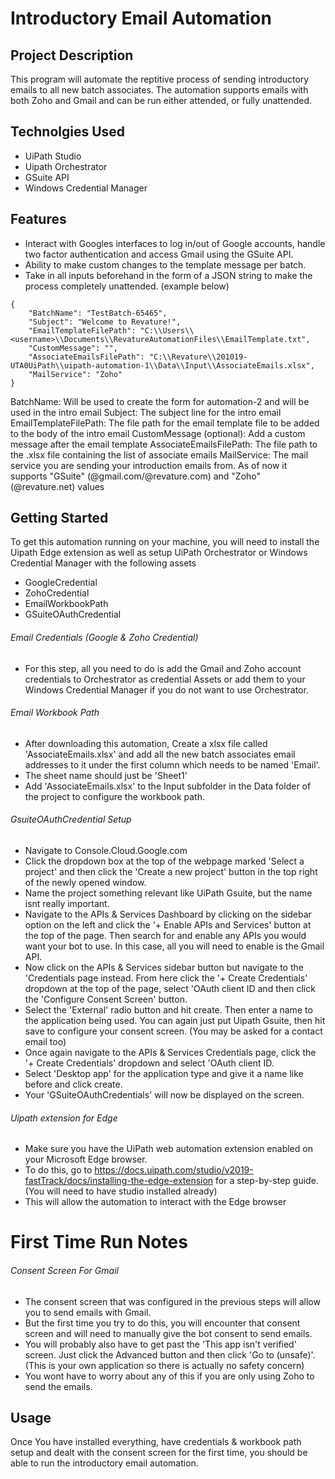 # Introductory Email Automation

## Project Description

This program will automate the reptitive process of sending introductory emails to all new batch associates. The automation supports emails with both Zoho and Gmail and can be run either attended, or fully unattended.

## Technolgies Used
* UiPath Studio
* Uipath Orchestrator
* GSuite API
* Windows Credential Manager

## Features
* Interact with Googles interfaces to log in/out of Google accounts, handle two factor authentication and access Gmail using the GSuite API.
* Ability to make custom changes to the template message per batch. 
* Take in all inputs beforehand in the form of a JSON string to make the process completely unattended. (example below)
```
{
	"BatchName": "TestBatch-65465",
	"Subject": "Welcome to Revature!",
	"EmailTemplateFilePath": "C:\\Users\\<username>\\Documents\\RevatureAutomationFiles\\EmailTemplate.txt",
	"CustomMessage": "",
	"AssociateEmailsFilePath": "C:\\Revature\\201019-UTA0UiPath\\uipath-automation-1\\Data\\Input\\AssociateEmails.xlsx",
	"MailService": "Zoho"
}
```
BatchName: Will be used to create the form for automation-2 and will be used in the intro email
Subject: The subject line for the intro email
EmailTemplateFilePath: The file path for the email template file to be added to the body of the intro email
CustomMessage (optional): Add a custom message after the email template
AssociateEmailsFilePath: The file path to the .xlsx file containing the list of associate emails
MailService: The mail service you are sending your introduction emails from. As of now it supports "GSuite" (@gmail.com/@revature.com) and "Zoho" (@revature.net) values

## Getting Started
To get this automation running on your machine, you will need to install the Uipath Edge extension as well as setup UiPath Orchestrator or Windows Credential Manager with the following assets
* GoogleCredential
* ZohoCredential
* EmailWorkbookPath
* GSuiteOAuthCredential

###### Email Credentials (Google & Zoho Credential)
* For this step, all you need to do is add the Gmail and Zoho account credentials to Orchestrator as credential Assets or add them to your Windows Credential Manager if you do not want to use Orchestrator.

###### Email Workbook Path

* After downloading this automation, Create a xlsx file called 'AssociateEmails.xlsx' and add all the new batch associates email addresses to it under the first column which needs to be named 'Email'.
* The sheet name should just be 'Sheet1' 
* Add 'AssociateEmails.xlsx' to the Input subfolder in the Data folder of the project to configure the workbook path.

###### GsuiteOAuthCredential Setup

* Navigate to Console.Cloud.Google.com
* Click the dropdown box at the top of the webpage marked 'Select a project' and then click the 'Create a new project' button in the top right of the newly opened window.
* Name the project something relevant like UiPath Gsuite, but the name isnt really important.
* Navigate to the APIs & Services Dashboard by clicking on the sidebar option on the left and click the '+ Enable APIs and Services' button at the top of the page. Then search for and enable any APIs you would want your bot to use. In this case, all you will need to enable is the Gmail API.
* Now click on the APIs & Services sidebar button but navigate to the 'Credentials page instead. From here click the '+ Create Credentials' dropdown at the top of the page, select 'OAuth client ID and then click the 'Configure Consent Screen' button.
* Select the 'External' radio button and hit create. Then enter a name to the application being used. You can again just put Uipath Gsuite, then hit save to configure your consent screen. (You may be asked for a contact email too)
* Once again navigate to the APIs & Services Credentials page, click the '+ Create Credentials' dropdown and select 'OAuth client ID.
* Select 'Desktop app' for the application type and give it a name like before and click create.
* Your 'GSuiteOAuthCredentials' will now be displayed on the screen.

###### Uipath extension for Edge

* Make sure you have the UiPath web automation extension enabled on your Microsoft Edge browser. 
* To do this, go to https://docs.uipath.com/studio/v2019-fastTrack/docs/installing-the-edge-extension for a step-by-step guide. (You will need to have studio installed already)
* This will allow the automation to interact with the Edge browser

# First Time Run Notes

###### Consent Screen For Gmail

* The consent screen that was configured in the previous steps will allow you to send emails with Gmail. 
* But the first time you try to do this, you will encounter that consent screen and will need to manually give the bot consent to send emails. 
* You will probably also have to get past the 'This app isn't verified' screen. Just click the Advanced button and then click 'Go to <App name>(unsafe)'. (This is your own application so there is actually no safety concern)
* You wont have to worry about any of this if you are only using Zoho to send the emails.

## Usage

Once You have installed everything, have credentials & workbook path setup and dealt with the consent screen for the first time, you should be able to run the introductory email automation.



